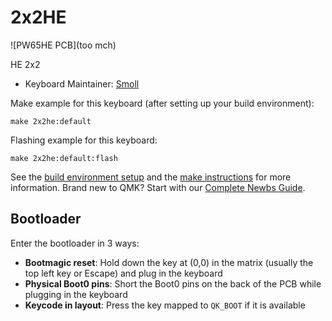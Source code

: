 # 2x2HE



![PW65HE PCB](too mch)

HE 2x2 

* Keyboard Maintainer: [Smoll](https://github.com/smollchungus)

Make example for this keyboard (after setting up your build environment):

    make 2x2he:default

Flashing example for this keyboard:

    make 2x2he:default:flash

See the [build environment setup](https://docs.qmk.fm/#/getting_started_build_tools) and the [make instructions](https://docs.qmk.fm/#/getting_started_make_guide) for more information. Brand new to QMK? Start with our [Complete Newbs Guide](https://docs.qmk.fm/#/newbs).

## Bootloader

Enter the bootloader in 3 ways:

* **Bootmagic reset**: Hold down the key at (0,0) in the matrix (usually the top left key or Escape) and plug in the keyboard
* **Physical Boot0 pins**: Short the Boot0 pins on the back of the PCB while plugging in the keyboard
* **Keycode in layout**: Press the key mapped to `QK_BOOT` if it is available
